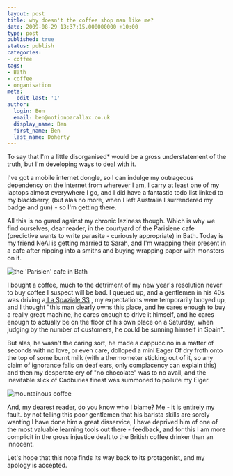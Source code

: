 ```yaml
---
layout: post
title: why doesn't the coffee shop man like me?
date: 2009-08-29 13:37:15.000000000 +10:00
type: post
published: true
status: publish
categories:
- coffee
tags:
- Bath
- coffee
- organisation
meta:
  _edit_last: '1'
author:
  login: Ben
  email: ben@notionparallax.co.uk
  display_name: Ben
  first_name: Ben
  last_name: Doherty
---
```

<p> To  say that I'm a little disorganised* would be a gross understatement  of the truth, but I'm developing ways to deal with it.</p>
<p> I've  got a mobile internet dongle, so I can indulge my outrageous  dependency on the internet from wherever I am, I carry at least one  of my laptops almost everywhere I go, and I did have a fantastic todo  list linked to my blackberry, (but alas no more, when I left  Australia I surrendered my badge and gun) - so I'm getting there.</p>
<p> All  this is no guard against my chronic laziness though. Which is why we  find ourselves, dear reader, in the courtyard of the Parisiene cafe  (predictive wants to write parasite - curiously appropriate) in Bath.  Today is my friend NeAl is getting married to Sarah, and I'm wrapping  their present in a cafe after nipping into a smiths and buying  wrapping paper with monsters on it.</p>
<p><img src="{{ site.baseurl }}/assets/6016_252636155612_541400612_8545867_6765128_n.jpg" alt="the 'Parisien' cafe in Bath" /></p>
<p> I  bought a coffee, much to the detriment of my new year's resolution  never to buy coffee I suspect will be bad. I queued up, and a  gentlemen in his 40s was driving a<a href="http://www.laspaziale.com/english/s3_seletron_scheda_en.html"> La  Spaziale S3</a>  , my expectations were temporarily buoyed up, and I thought &quot;this  man clearly owns this place, and he cares enough to buy a really  great machine, he cares enough to drive it himself, and he cares  enough to actually be on the floor of his own place on a Saturday,  when judging by the number of customers, he could be sunning himself  in Spain&quot;.</p>
<p> But  alas, he wasn't the caring sort, he made a cappuccino in a matter of  seconds with no love, or even care, dolloped a mini Eager Of dry  froth onto the top of some burnt milk (with a thermometer sticking  out of it, so any claim of ignorance falls on deaf ears, only  complacency can explain this) and then my desperate cry of &quot;no  chocolate&quot; was to no avail, and the inevitable slick of  Cadburies finest was summoned to pollute my Eiger.</p>
<p> <img src="{{ site.baseurl }}/assets/6016_252636145612_541400612_8545865_2150950_n.jpg" alt="mountainous coffee" /></p>
<p> And,  my dearest reader, do you know who I blame? Me - it is entirely my  fault. by not telling this poor gentlemen that his barista skills are  sorely wanting I have done him a great disservice, I have deprived  him of one of the most valuable learning tools out there - feedback,  and for this I am more complicit in the gross injustice dealt to the  British coffee drinker than an innocent.</p>
<p> Let's  hope that this note finds its way back to its protagonist, and my  apology is accepted.</p>
